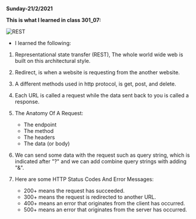 **Sunday-21/2/2021**

**This is what I learned in class 301_07:**

![REST](https://api.zestard.com/wp-content/uploads/2015/12/What-is-Rest-API-02-1.jpg "Logo Title Text 1")


* I learned the following:

1. Representational state transfer (REST),  The whole world wide web is built on this architectural style.
2. Redirect, is when a website is requesting from the another website.
3. A different methods used in http protocol, is get, post, and delete.
4. Each URL is called a request while the data sent back to you is called a response.
5. The Anatomy Of A Request:
   - The endpoint
   - The method
   - The headers
   - The data (or body)

6. We can send some data with the request such as query string, which is indicated after "?" and we can add combine query strings with adding "&".
7. Here are some HTTP Status Codes And Error Messages:
   - 200+ means the request has succeeded.
   - 300+ means the request is redirected to another URL.
   - 400+ means an error that originates from the client has occurred.
   - 500+ means an error that originates from the server has occurred.
